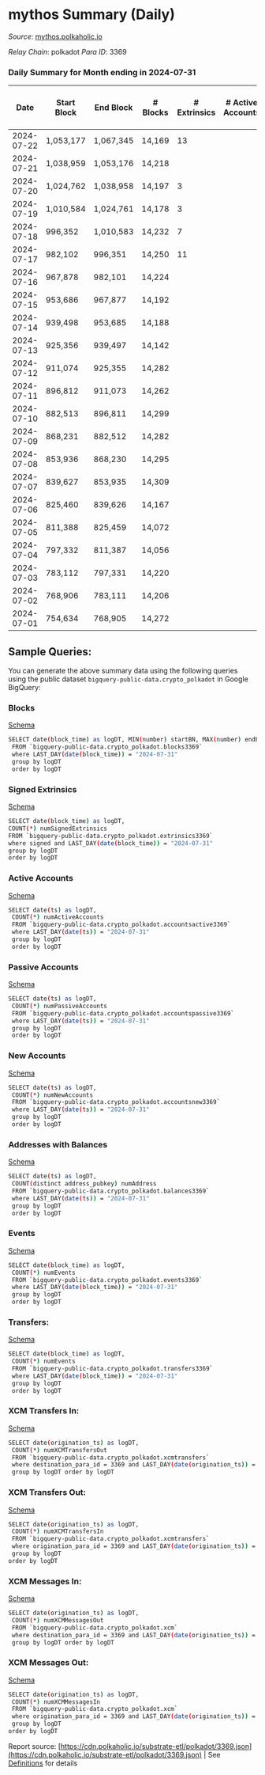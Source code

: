 # mythos Summary (Daily)

_Source_: [mythos.polkaholic.io](https://mythos.polkaholic.io)

*Relay Chain*: polkadot
*Para ID*: 3369



### Daily Summary for Month ending in 2024-07-31


| Date    | Start Block | End Block | # Blocks | # Extrinsics | # Active Accounts | # Passive Accounts | # New Accounts | # Addresses | # Events  | # Transfers ($USD) | # XCM Transfers In ($USD) | # XCM Transfers Out ($USD) | # XCM In | # XCM Out | Issues |
|---------|-------------|-----------|----------|--------------|-------------------|--------------------|----------------|-------------|-----------|--------------------|---------------------------|----------------------------|----------|-----------|--------|
| 2024-07-22 | 1,053,177 | 1,067,345 | 14,169 | 13 |  |  |  | 790,487 | 29,413 | 873  |   |   |  |  |  |
| 2024-07-21 | 1,038,959 | 1,053,176 | 14,218 |  |  |  |  | 790,482 | 28,440 |   |   |   |  |  |  |
| 2024-07-20 | 1,024,762 | 1,038,958 | 14,197 | 3 |  |  |  | 790,482 | 28,655 | 213  |   |   |  |  |  |
| 2024-07-19 | 1,010,584 | 1,024,761 | 14,178 | 3 |  |  |  | 790,480 | 28,433 | 55  |   |   |  |  |  |
| 2024-07-18 | 996,352 | 1,010,583 | 14,232 | 7 |  |  |  | 790,480 | 28,738 | 235  |   |   |  |  |  |
| 2024-07-17 | 982,102 | 996,351 | 14,250 | 11 |  |  |  | 790,480 | 29,045 | 413  |   |   |  |  |  |
| 2024-07-16 | 967,878 | 982,101 | 14,224 |  |  |  |  | 790,476 | 28,452 |   |   |   |  |  |  |
| 2024-07-15 | 953,686 | 967,877 | 14,192 |  |  |  |  | 790,476 | 28,388 |   |   |   |  |  |  |
| 2024-07-14 | 939,498 | 953,685 | 14,188 |  |  |  |  | 790,476 | 28,380 |   |   |   |  |  |  |
| 2024-07-13 | 925,356 | 939,497 | 14,142 |  |  |  |  | 790,476 | 28,287 |   |   |   |  |  |  |
| 2024-07-12 | 911,074 | 925,355 | 14,282 |  |  |  |  | 790,476 | 28,576 |   |   |   |  |  |  |
| 2024-07-11 | 896,812 | 911,073 | 14,262 |  |  |  |  | 790,476 | 28,537 |   |   |   |  |  |  |
| 2024-07-10 | 882,513 | 896,811 | 14,299 |  |  |  |  | 790,475 | 28,602 |   |   |   |  |  |  |
| 2024-07-09 | 868,231 | 882,512 | 14,282 |  |  |  |  | 790,475 | 28,568 |   |   |   |  |  |  |
| 2024-07-08 | 853,936 | 868,230 | 14,295 |  |  |  |  | 334,475 | 28,597 |   |   |   |  |  |  |
| 2024-07-07 | 839,627 | 853,935 | 14,309 |  |  |  |  |  | 28,622 |   |   |   |  |  |  |
| 2024-07-06 | 825,460 | 839,626 | 14,167 |  |  |  |  |  | 28,338 |   |   |   |  |  |  |
| 2024-07-05 | 811,388 | 825,459 | 14,072 |  |  |  |  |  | 28,152 |   |   |   |  |  |  |
| 2024-07-04 | 797,332 | 811,387 | 14,056 |  |  |  |  |  | 28,116 |   |   |   |  |  |  |
| 2024-07-03 | 783,112 | 797,331 | 14,220 |  |  |  |  |  | 28,444 |   |   |   |  |  |  |
| 2024-07-02 | 768,906 | 783,111 | 14,206 |  |  |  |  |  | 28,416 |   |   |   |  |  |  |
| 2024-07-01 | 754,634 | 768,905 | 14,272 |  |  |  |  |  | 28,548 |   |   |   |  |  |  |

## Sample Queries:
You can generate the above summary data using the following queries using the public dataset `bigquery-public-data.crypto_polkadot` in Google BigQuery:


### Blocks 

[Schema](https://github.com/colorfulnotion/substrate-etl/blob/main/schema/blocks.json)

```bash
SELECT date(block_time) as logDT, MIN(number) startBN, MAX(number) endBN, COUNT(*) numBlocks 
 FROM `bigquery-public-data.crypto_polkadot.blocks3369`  
 where LAST_DAY(date(block_time)) = "2024-07-31" 
 group by logDT 
 order by logDT
```

### Signed Extrinsics 

[Schema](https://github.com/colorfulnotion/substrate-etl/blob/main/schema/extrinsics.json)

```bash
SELECT date(block_time) as logDT, 
COUNT(*) numSignedExtrinsics 
FROM `bigquery-public-data.crypto_polkadot.extrinsics3369`  
where signed and LAST_DAY(date(block_time)) = "2024-07-31" 
group by logDT 
order by logDT
```

### Active Accounts 

[Schema](https://github.com/colorfulnotion/substrate-etl/blob/main/schema/accountsactive.json)

```bash
SELECT date(ts) as logDT, 
 COUNT(*) numActiveAccounts 
 FROM `bigquery-public-data.crypto_polkadot.accountsactive3369` 
 where LAST_DAY(date(ts)) = "2024-07-31" 
 group by logDT 
 order by logDT
```

### Passive Accounts 

[Schema](https://github.com/colorfulnotion/substrate-etl/blob/main/schema/accountspassive.json)

```bash
SELECT date(ts) as logDT, 
 COUNT(*) numPassiveAccounts 
 FROM `bigquery-public-data.crypto_polkadot.accountspassive3369` 
 where LAST_DAY(date(ts)) = "2024-07-31" 
 group by logDT 
 order by logDT
```

### New Accounts 

[Schema](https://github.com/colorfulnotion/substrate-etl/blob/main/schema/accountsnew.json)

```bash
SELECT date(ts) as logDT, 
 COUNT(*) numNewAccounts 
 FROM `bigquery-public-data.crypto_polkadot.accountsnew3369` 
 where LAST_DAY(date(ts)) = "2024-07-31" 
 group by logDT
 order by logDT
```

### Addresses with Balances 

[Schema](https://github.com/colorfulnotion/substrate-etl/blob/main/schema/balances.json)

```bash
SELECT date(ts) as logDT,
 COUNT(distinct address_pubkey) numAddress 
 FROM `bigquery-public-data.crypto_polkadot.balances3369` 
 where LAST_DAY(date(ts)) = "2024-07-31" 
 group by logDT 
 order by logDT
```

### Events 

[Schema](https://github.com/colorfulnotion/substrate-etl/blob/main/schema/events.json)

```bash
SELECT date(block_time) as logDT, 
 COUNT(*) numEvents 
 FROM `bigquery-public-data.crypto_polkadot.events3369` 
 where LAST_DAY(date(block_time)) = "2024-07-31" 
 group by logDT 
 order by logDT
```

### Transfers:

[Schema](https://github.com/colorfulnotion/substrate-etl/blob/main/schema/transfers.json)

```bash
SELECT date(block_time) as logDT, 
 COUNT(*) numEvents 
 FROM `bigquery-public-data.crypto_polkadot.transfers3369` 
 where LAST_DAY(date(block_time)) = "2024-07-31" 
 group by logDT 
 order by logDT
```

### XCM Transfers In: 

[Schema](https://github.com/colorfulnotion/substrate-etl/blob/main/schema/xcmtransfers.json)

```bash
SELECT date(origination_ts) as logDT, 
 COUNT(*) numXCMTransfersOut 
 FROM `bigquery-public-data.crypto_polkadot.xcmtransfers` 
 where destination_para_id = 3369 and LAST_DAY(date(origination_ts)) = "2024-07-31" 
 group by logDT order by logDT
```

### XCM Transfers Out: 

[Schema](https://github.com/colorfulnotion/substrate-etl/blob/main/schema/xcmtransfers.json)

```bash
SELECT date(origination_ts) as logDT, 
 COUNT(*) numXCMTransfersIn 
 FROM `bigquery-public-data.crypto_polkadot.xcmtransfers` 
 where origination_para_id = 3369 and LAST_DAY(date(origination_ts)) = "2024-07-31" 
 group by logDT 
order by logDT
```

### XCM Messages In: 

[Schema](https://github.com/colorfulnotion/substrate-etl/blob/main/schema/xcm.json)

```bash
SELECT date(origination_ts) as logDT, 
 COUNT(*) numXCMMessagesOut 
 FROM `bigquery-public-data.crypto_polkadot.xcm` 
 where destination_para_id = 3369 and LAST_DAY(date(origination_ts)) = "2024-07-31" 
 group by logDT order by logDT
```

### XCM Messages Out: 

[Schema](https://github.com/colorfulnotion/substrate-etl/blob/main/schema/xcm.json)

```bash
SELECT date(origination_ts) as logDT, 
 COUNT(*) numXCMMessagesIn 
 FROM `bigquery-public-data.crypto_polkadot.xcm` 
 where origination_para_id = 3369 and LAST_DAY(date(origination_ts)) = "2024-07-31" 
 group by logDT 
order by logDT
```


Report source: [https://cdn.polkaholic.io/substrate-etl/polkadot/3369.json](https://cdn.polkaholic.io/substrate-etl/polkadot/3369.json) | See [Definitions](/DEFINITIONS.md) for details
